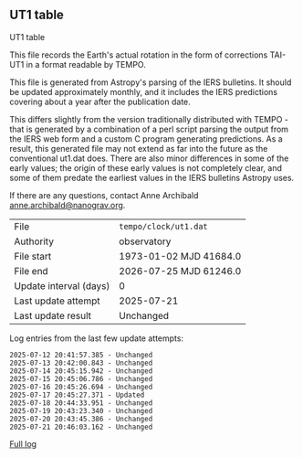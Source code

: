 
## UT1 table

UT1 table

This file records the Earth's actual rotation in the form of
corrections TAI-UT1 in a format readable by TEMPO.

This file is generated from Astropy's parsing of the IERS
bulletins. It should be updated approximately monthly, and it
includes the IERS predictions covering about a year after the
publication date.

This differs slightly from the version traditionally distributed
with TEMPO - that is generated by a combination of a perl script
parsing the output from the IERS web form and a custom C program
generating predictions. As a result, this generated file may not
extend as far into the future as the conventional ut1.dat does.
There are also minor differences in some of the early values; the
origin of these early values is not completely clear, and some of
them predate the earliest values in the IERS bulletins Astropy uses.

If there are any questions, contact Anne Archibald
<anne.archibald@nanograv.org>.

|     |     |
|:--- |:--- |
| File | `tempo/clock/ut1.dat` |
| Authority | observatory |
| File start | 1973-01-02 MJD 41684.0 |
| File end | 2026-07-25 MJD 61246.0 |
| Update interval (days) | 0 |
| Last update attempt | 2025-07-21 |
| Last update result | Unchanged |

Log entries from the last few update attempts:
```
2025-07-12 20:41:57.385 - Unchanged
2025-07-13 20:42:00.843 - Unchanged
2025-07-14 20:45:15.942 - Unchanged
2025-07-15 20:45:06.786 - Unchanged
2025-07-16 20:45:26.694 - Unchanged
2025-07-17 20:45:27.371 - Updated
2025-07-18 20:44:33.951 - Unchanged
2025-07-19 20:43:23.340 - Unchanged
2025-07-20 20:43:45.386 - Unchanged
2025-07-21 20:46:03.162 - Unchanged
```
[Full log](https://raw.githubusercontent.com/ipta/pulsar-clock-corrections/main/log/tempo/clock/ut1.dat.log)
